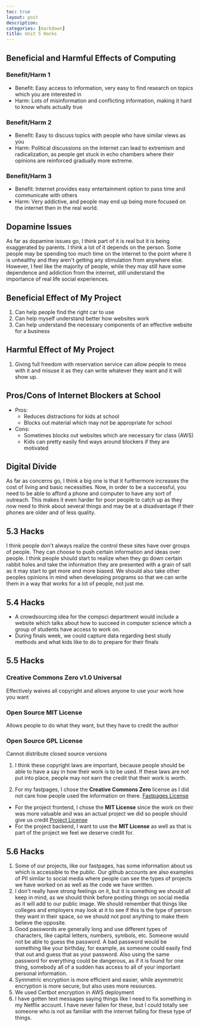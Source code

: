 ```yaml
---
toc: true
layout: post
description: 
categories: [markdown]
title: Unit 5 Hacks
---
```


## Beneficial and Harmful Effects of Computing
### Benefit/Harm 1
- Benefit: Easy access to information, very easy to find research on topics which you are interested in
- Harm: Lots of misinformation and conflicting information, making it hard to know whats actually true

### Benefit/Harm 2
- Benefit: Easy to discuss topics with people who have similar views as you
- Harm: Political discussions on the internet can lead to extremism and radicalization, as people get stuck in echo chambers where their opinions are reinforced gradually more extreme.

### Benefit/Harm 3
- Benefit: Internet provides easy entertainment option to pass time and communicate with others
- Harm: Very addictive, and people may end up being more focused on the internet then in the real world.

## Dopamine Issues
As far as dopamine issues go, I think part of it is real but it is being exaggerated by parents. I think a lot of it depends on the person. Some people may be spending too much time on the internet to the point where it is unhealthy and they aren't getting any stimulation from anywhere else. However, I feel like the majority of people, while they may still have some dependence and addiction from the internet, still understand the importance of real life social experiences.

## Beneficial Effect of My Project
1. Can help people find the right car to use
2. Can help myself understand better how websites work
3. Can help understand the necessary components of an effective website for a business

## Harmful Effect of My Project
1. Giving full freedom with reservation service can allow people to mess with it and misuse it as they can write whatever they want and it will show up.

## Pros/Cons of Internet Blockers at School
- Pros:
    - Reduces distractions for kids at school
    - Blocks out material which may not be appropriate for school
- Cons:
    - Sometimes blocks out websites which are necessary for class (AWS)
    - Kids can pretty easily find ways around blockers if they are motivated

## Digital Divide
As far as concerns go, I think a big one is that it furthermore increases the cost of living and basic necessities. Now, in order to be a successful, you need to be able to afford a phone and computer to have any sort of outreach. This makes it even harder for poor people to catch up as they now need to think about several things and may be at a disadvantage if their phones are older and of less quality.

## 5.3 Hacks
I think people don't always realize the control these sites have over groups of people. They can choose to push certain information and ideas over people. I think people should start to realize when they go down certain rabbit holes and take the information they are presented with a grain of salt as it may start to get more and more biased. We should also take other peoples opinions in mind when developing programs so that we can write them in a way that works for a lot of people, not just me.

## 5.4 Hacks
- A crowdsourcing idea for the compsci department would include a website which talks about how to succeed in computer science which a group of students have access to work on.
- During finals week, we could capture data regarding best study methods and what kids like to do to prepare for their finals

## 5.5 Hacks
### Creative Commons Zero v1.0 Universal
Effectively waives all copyright and allows anyone to use your work how you want

### Open Source MIT License
Allows people to do what they want, but they have to credit the author

### Open Source GPL License
Cannot distribute closed source versions

1. I think these copyright laws are important, because people should be able to have a say in how their work is to be used. If these laws are not put into place, people may not earn the credit that their work is worth.

2. For my fastpages, I chose the **Creative Commons Zero** license as I did not care how people used the information on there. [Fastpages License](https://github.com/trentcardall/cuddly-succotash/blob/master/LICENSE.md)
- For the project frontend, I chose the **MIT License** since the work on their was more valuable and was an actual project we did so people should give us credit [Project License](https://github.com/Samarthkalanke/roadtrip/blob/gh-pages/LICENSE.md)
- For the project backend, I want to use the **MIT License** as well as that is part of the project we feel we deserve credit for.

## 5.6 Hacks
1. Some of our projects, like our fastpages, has some information about us which is accessible to the public. Our github accounts are also examples of PII similar to social media where people can see the types of projects we have worked on as well as the code we have written.
2. I don't really have strong feelings on it, but it is something we should all keep in mind, as we should think before posting things on social media as it will add to our public image. We should remember that things like colleges and employers may look at it to see if this is the type of person they want in their space, so we should not post anything to make them believe the opposite.
3. Good passwords are generally long and use different types of characters, like capital letters, numbers, symbols, etc. Someone would not be able to guess the password. A bad password would be something like your birthday, for example, as someone could easily find that out and guess that as your password. Also using the same password for everything could be dangerous, as if it is found for one thing, somebody all of a sudden has access to all of your important personal information.
4. Symmetric encryption is more efficient and easier, while asymmetric encryption is more secure, but also uses more resources.
5. We used Certbot encryption in AWS deployment
6. I have gotten text messages saying things like I need to fix something in my Netflix account. I have never fallen for these, but I could totally see someone who is not as familiar with the internet falling for these type of things.